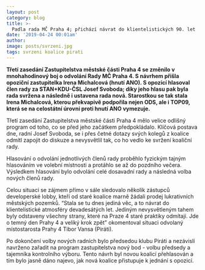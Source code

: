 ```yaml
---
layout: post
category: blog
title: >-  
  Padla rada MČ Praha 4; přichází návrat do klientelistických 90. let
date: '2019-04-24 00:01am'
author: 
image: posts/svrzeni.jpg
tags: svrzeni koalice pirati
---
```


<b>Třetí zasedání Zastupitelstva městské části Praha 4 se změnilo v mnohahodinový boj o odvolání Rady MČ Praha 4. S návrhem přišla opoziční zastupitelka Irena Michalcová (hnutí ANO). S opozicí hlasoval člen rady za STAN+KDU-ČSL Josef Svoboda; díky jeho hlasu pak byla rada svržena a následně i ustavena rada nová. Starostkou se tak stala Irena Michalcová, kterou překvapivě podpořila nejen ODS, ale i TOP09, která se na celostátní úrovni proti hnutí ANO vymezuje.</b>

Třetí zasedání Zastupitelstva městské části Praha 4 mělo velice odlišný program od toho, co se před jeho začátkem předpokládalo. Klíčová postava dne, radní Josef Svoboda, se i přes četné dotazy svých kolegů z koalice odmítl zapojit do diskuze a nevysvětlil tak, co ho vedlo ke svržení koaliční rady.

Hlasování o odvolání jednotlivých členů rady proběhlo fyzickým tajným hlasováním ve volební místnosti a protáhlo se až do pozdního večera. Výsledkem hlasování bylo odvolání celé dosavadní rady a následná volba nových členů rady. 

Celou situaci se zájmem přímo v sále sledovalo několik zástupců developerské lobby, kteří od staré koalice marně žádali prodej lukrativních městských pozemků. “Stala se tu dnes jediná věc, a to návrat do klientelistické atmosféry devadesátých let. Jediným nevysvětleným tahem byly odstaveny všechny strany, které na Praze 4 staré praktiky odmítají. Jde o temný den Prahy 4 a veliký krok zpět” okomentoval situaci odvolaný místostarosta Prahy 4 Tibor Vansa (Piráti).

Po dokončení volby nových radních bylo předsedou klubu Piráti a nezávislí navrženo zařadit na program zastupitelstva nový bod - volbu předsedy a tajemníka kontrolního výboru. Tento návrh byl novou koalicí přehlasován a tím bylo jasně dáno najevo, jak nová koalice přistupuje k jednání s opozicí.


